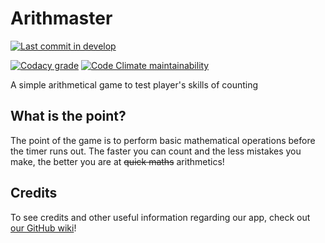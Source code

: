 # Arithmaster

[![Last commit in develop](https://img.shields.io/github/last-commit/kawan-kawan/arithmaster/develop.svg)](https://github.com/kawan-kawan/arithmaster/commits/develop)

[![Codacy grade](https://img.shields.io/codacy/grade/97352509abb5498d8edc6d07551e80a5.svg)](https://app.codacy.com/gh/kawan-kawan/arithmaster/dashboard)
[![Code Climate maintainability](https://img.shields.io/codeclimate/maintainability/kawan-kawan/arithmaster.svg)](https://codeclimate.com/github/kawan-kawan/arithmaster)

A simple arithmetical game to test player's skills of counting

## What is the point?

The point of the game is to perform basic mathematical operations before the timer runs out. 
The faster you can count and the less mistakes you make, the better you are at ~~quick maths~~ arithmetics!

## Credits

To see credits and other useful information regarding our app, check out 
[our GitHub wiki](https://github.com/kawan-kawan/arithmaster/wiki)!
